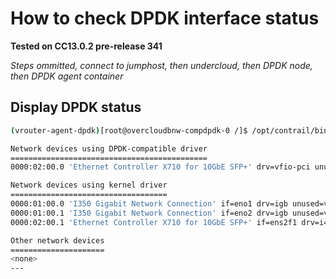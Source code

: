 # How to check DPDK interface status
**Tested on CC13.0.2 pre-release 341**

_Steps ommitted, connect to jumphost, then undercloud, then DPDK node, then DPDK agent container_

## Display DPDK status
```bash
(vrouter-agent-dpdk)[root@overcloudbnw-compdpdk-0 /]$ /opt/contrail/bin/dpdk_nic_bind.py --status

Network devices using DPDK-compatible driver
============================================
0000:02:00.0 'Ethernet Controller X710 for 10GbE SFP+' drv=vfio-pci unused=i40e

Network devices using kernel driver
===================================
0000:01:00.0 'I350 Gigabit Network Connection' if=eno1 drv=igb unused=vfio-pci *Active*
0000:01:00.1 'I350 Gigabit Network Connection' if=eno2 drv=igb unused=vfio-pci
0000:02:00.1 'Ethernet Controller X710 for 10GbE SFP+' if=ens2f1 drv=i40e unused=vfio-pci

Other network devices
=====================
<none>
---
```

